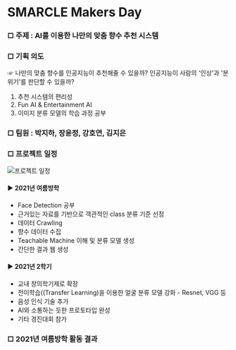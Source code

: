 # SMARCLE Makers Day

### □ 주제 : AI를 이용한 나만의 맞춤 향수 추천 시스템
### □ 기획 의도
☞ 나만의 맞춤 향수를 인공지능이 추천해줄 수 있을까? 인공지능이 사람의 '인상'과 '분위기'를 판단할 수 있을까?

1. 추천 시스템의 편리성
2. Fun AI & Entertainment AI
3. 이미지 분류 모델의 학습 과정 공부

### □ 팀원 : 박지하, 장윤정, 강호연, 김지은

### □ 프로젝트 일정
![프로젝트 일정](https://user-images.githubusercontent.com/62232217/148686102-3ea45775-390c-4990-995a-828725e9ba70.png)

#### ▶ 2021년 여름방학
- Face Detection 공부
- 근거있는 자료를 기반으로 객관적인 class 분류 기준 선정
- 데이터 Crawling
- 향수 데이터 수집
- Teachable Machine 이해 및 분류 모델 생성
- 간단한 결과 웹 생성

#### ▶ 2021년 2학기
- 교내 창의학기제로 확장
- 전이학습((Transfer Learning)을 이용한 얼굴 분류 모델 강화 - Resnet, VGG 등
- 음성 인식 기술 추가
- AI와 소통하는 듯한 프로토타입 완성
- 기타 경진대회 참가

### □ 2021년 여름방학 활동 결과

